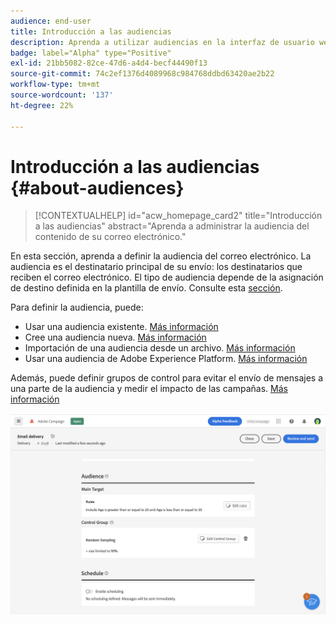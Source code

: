 ```yaml
---
audience: end-user
title: Introducción a las audiencias
description: Aprenda a utilizar audiencias en la interfaz de usuario web de Campaign
badge: label="Alpha" type="Positive"
exl-id: 21bb5082-82ce-47d6-a4d4-becf44490f13
source-git-commit: 74c2ef1376d4089968c984768ddbd63420ae2b22
workflow-type: tm+mt
source-wordcount: '137'
ht-degree: 22%

---
```



# Introducción a las audiencias {#about-audiences}

>[!CONTEXTUALHELP]
>id="acw_homepage_card2"
>title="Introducción a las audiencias"
>abstract="Aprenda a administrar la audiencia del contenido de su correo electrónico."

<!--
Audience only created for the delivery, not available later-->


<!--
Three ways:
* existing audience

Campaign or AEP Audiences

* create new on the fly

query like AEP segment builder (same component with campaign data)

* import from file

show use case with a new audience creation (or import from file?)

control groups like acc: exract, random, based on attribute
-->

En esta sección, aprenda a definir la audiencia del correo electrónico. La audiencia es el destinatario principal de su envío: los destinatarios que reciben el correo electrónico. El tipo de audiencia depende de la asignación de destino definida en la plantilla de envío. Consulte esta [sección](../email/create-email.md).

Para definir la audiencia, puede:

* Usar una audiencia existente. [Más información](add-audience.md)
* Cree una audiencia nueva. [Más información](segment-builder.md)
* Importación de una audiencia desde un archivo. [Más información](import-audience.md)
* Usar una audiencia de Adobe Experience Platform. [Más información](aep-audience.md)

Además, puede definir grupos de control para evitar el envío de mensajes a una parte de la audiencia y medir el impacto de las campañas. [Más información](control-group.md)

![](assets/about-audience.png)
